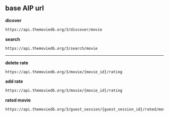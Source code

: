 
## base AIP url

**dicover**

```bash
https://api.themoviedb.org/3/discover/movie
```

**search**

```bash
https://api.themoviedb.org/3/search/movie
```

---

**delete rate**

```bash
https://api.themoviedb.org/3/movie/{movie_id}/rating
```

**add rate**

```bash
https://api.themoviedb.org/3/movie/{movie_id}/rating
```

**rated movie**

```bash
https://api.themoviedb.org/3/guest_session/{guest_session_id}/rated/movies
```
